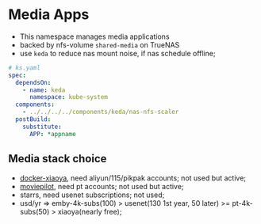 # Media Apps

- This namespace manages media applications
- backed by nfs-volume `shared-media` on TrueNAS
- use `keda` to reduce nas mount noise, if nas schedule offline;

```yaml
# ks.yaml
spec:
  dependsOn:
    - name: keda
      namespace: kube-system
  components:
    - ../../../../components/keda/nas-nfs-scaler
  postBuild:
    substitute:
      APP: *appname
```

## Media stack choice

- [docker-xiaoya](https://github.com/monlor/docker-xiaoya), need aliyun/115/pikpak accounts; not used but active;
- [moviepilot](https://movie-pilot.org/), need pt accounts; not used but active;
- starrs, need usenet subscriptions; not used;
- usd/yr => emby-4k-subs(100) > usenet(130 1st year, 50 later) >= pt-4k-subs(50) > xiaoya(nearly free);

